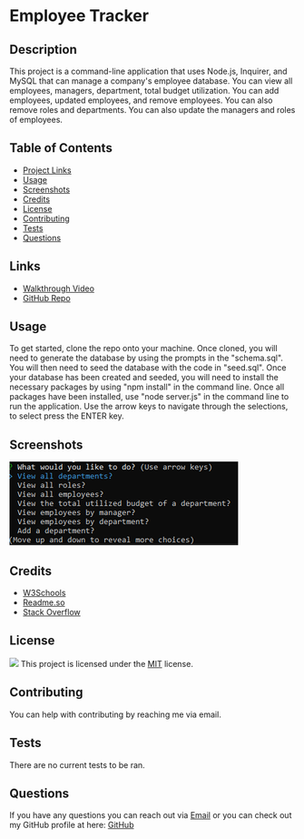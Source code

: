
  # Employee Tracker

  ## Description
This project is a command-line application that uses Node.js, Inquirer, and MySQL that can manage a company's employee database. You can view all employees, managers, department, total budget utilization. You can add employees, updated employees, and remove employees. You can also remove roles and departments. You can also update the managers and roles of employees.

  ## Table of Contents
  * [Project Links](#links)
  * [Usage](#usage)
  * [Screenshots](#screenshots)
  * [Credits](#credits)
  * [License](#license)
  * [Contributing](#contributing)
  * [Tests](#tests)
  * [Questions](#questions)

  ## Links
  * [Walkthrough Video]()
  * [GitHub Repo](https://github.com/jeaustins27/Employee-Tracker)

  ## Usage
To get started, clone the repo onto your machine. Once cloned, you will need to generate the database by using the prompts in the "schema.sql". You will then need to seed the database with the code in "seed.sql". Once your database has been created and seeded, you will need to install the necessary packages by using "npm install" in the command line. Once all packages have been installed, use "node server.js" in the command line to run the application. Use the arrow keys to navigate through the selections, to select press the ENTER key. 

  ## Screenshots
  ![Prompt](./images/prompt.png)

  ## Credits
  * [W3Schools](https://www.w3schools.com/)
  * [Readme.so](https://readme.so/)
  * [Stack Overflow](https://stackoverflow.com)


  
  ## License
  
  ![](https://img.shields.io/badge/License-MIT-blue.svg)
  This project is licensed under the [MIT](https://choosealicense.com/licenses/mit/) license.

    

  ## Contributing
  You can help with contributing by reaching me via email.

  ## Tests
  There are no current tests to be ran.

  ## Questions
  If you have any questions you can reach out via [Email](mailto:JeaustinS27@gmail.com) or you can check out my GitHub profile at here: [GitHub](https://github.com/jeaustins27)
